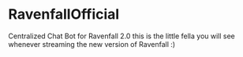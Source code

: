# RavenfallOfficial
Centralized Chat Bot for Ravenfall 2.0 this is the little fella you will see whenever streaming the new version of Ravenfall :)
